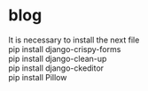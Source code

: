 # blog
It is necessary to install the next file </br>
pip install django-crispy-forms</br>
pip install django-clean-up</br>
pip install django-ckeditor</br>
pip install Pillow
